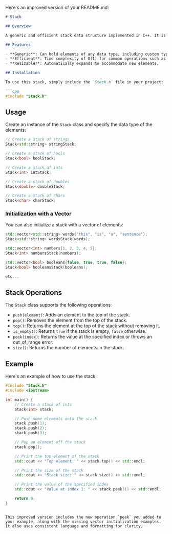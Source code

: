 Here's an improved version of your README.md:

```markdown
# Stack

## Overview

A generic and efficient stack data structure implemented in C++. It is designed to be simple and easy to use while maintaining robustness and efficiency.

## Features

- **Generic**: Can hold elements of any data type, including custom types.
- **Efficient**: Time complexity of O(1) for common operations such as push, pop, and top.
- **Resizable**: Automatically expands to accommodate new elements.

## Installation

To use this stack, simply include the `Stack.h` file in your project:

```cpp
#include "Stack.h"
```

## Usage

Create an instance of the `Stack` class and specify the data type of the elements:

```cpp
// Create a stack of strings
Stack<std::string> stringStack;

// Create a stack of bools
Stack<bool> boolStack;

// Create a stack of ints
Stack<int> intStack;

// Create a stack of doubles
Stack<double> doubleStack;

// Create a stack of chars
Stack<char> charStack;
```

### Initialization with a Vector

You can also initialize a stack with a vector of elements:

```cpp
std::vector<std::string> words{"this", "is", "a", "sentence"};
Stack<std::string> wordsStack(words);

std::vector<int> numbers{1, 2, 3, 4, 5};
Stack<int> numbersStack(numbers);

std::vector<bool> booleans{false, true, true, false};
Stack<bool> booleansStack(booleans);

etc...
```

## Stack Operations

The `Stack` class supports the following operations:

- `push(element)`: Adds an element to the top of the stack.
- `pop()`: Removes the element from the top of the stack.
- `top()`: Returns the element at the top of the stack without removing it.
- `is_empty()`: Returns `true` if the stack is empty, `false` otherwise.
- `peek(index)`: Returns the value at the specified index or throws an out_of_range error.
- `size()`: Returns the number of elements in the stack.

## Example

Here's an example of how to use the stack:

```cpp
#include "Stack.h"
#include <iostream>

int main() {
    // Create a stack of ints
    Stack<int> stack;

    // Push some elements onto the stack
    stack.push(1);
    stack.push(2);
    stack.push(3);

    // Pop an element off the stack
    stack.pop();

    // Print the top element of the stack
    std::cout << "Top element: " << stack.top() << std::endl;

    // Print the size of the stack
    std::cout << "Stack size: " << stack.size() << std::endl;

    // Print the value of the specified index
    std::cout << "Value at index 1: " << stack.peek(1) << std::endl;

    return 0;
}
```
```

This improved version includes the new operation `peek` you added to your example, along with the missing vector initialization examples. It also uses consistent language and formatting for clarity.
